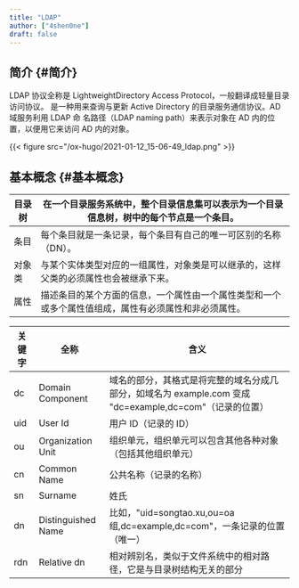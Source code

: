 ```yaml
---
title: "LDAP"
author: ["4shen0ne"]
draft: false
---
```


## 简介 {#简介}

LDAP 协议全称是 LightweightDirectory Access Protocol，一般翻译成轻量目录访问协议。
是一种用来查询与更新 Active Directory 的目录服务通信协议。AD 域服务利用 LDAP 命
名路径（LDAP naming path）来表示对象在 AD 内的位置，以便用它来访问 AD 内的对象。

{{< figure src="/ox-hugo/2021-01-12_15-06-49_ldap.png" >}}


## 基本概念 {#基本概念}

| 目录树 | 在一个目录服务系统中，整个目录信息集可以表示为一个目录信息树，树中的每个节点是一个条目。 |
|-----|----------------------------------------------|
| 条目 | 每个条目就是一条记录，每个条目有自己的唯一可区别的名称（DN）。 |
| 对象类 | 与某个实体类型对应的一组属性，对象类是可以继承的，这样父类的必须属性也会被继承下来。 |
| 属性 | 描述条目的某个方面的信息，一个属性由一个属性类型和一个或多个属性值组成，属性有必须属性和非必须属性。 |

| 关键字 | 全称               | 含义                                                                 |
|-----|------------------|--------------------------------------------------------------------|
| dc  | Domain Component   | 域名的部分，其格式是将完整的域名分成几部分，如域名为 example.com 变成 "dc=example,dc=com"（记录的位置） |
| uid | User Id            | 用户 ID（记录的 ID）                                                 |
| ou  | Organization Unit  | 组织单元，组织单元可以包含其他各种对象（包括其他组织单元）           |
| cn  | Common Name        | 公共名称（记录的名称）                                               |
| sn  | Surname            | 姓氏                                                                 |
| dn  | Distinguished Name | 比如，"uid=songtao.xu,ou=oa 组,dc=example,dc=com"，一条记录的位置（唯一） |
| rdn | Relative dn        | 相对辨别名，类似于文件系统中的相对路径，它是与目录树结构无关的部分   |
